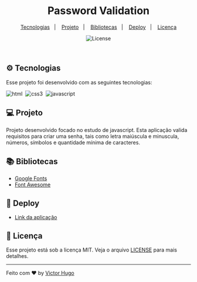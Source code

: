 <h1 align="center">
  Password Validation
</h1>

<p align="center">
  <a href="#-tecnologias">Tecnologias</a>&nbsp;&nbsp;&nbsp;|&nbsp;&nbsp;&nbsp;
  <a href="#-projeto">Projeto</a>&nbsp;&nbsp;&nbsp;|&nbsp;&nbsp;&nbsp;
  <a href="#-bibliotecas">Bibliotecas</a>&nbsp;&nbsp;&nbsp;|&nbsp;&nbsp;&nbsp;
  <a href="#-deploy">Deploy</a>&nbsp;&nbsp;&nbsp;|&nbsp;&nbsp;&nbsp;
  <a href="#memo-licença">Licença</a>
</p>

<p align="center">
 <img  src="https://img.shields.io/static/v1?label=license&message=MIT&color=f54242&labelColor=FF00" alt="License">

</p>

<br>

## ⚙ Tecnologias

Esse projeto foi desenvolvido com as seguintes tecnologias:

<img  src="https://img.shields.io/badge/html5-%23E34F26.svg?style=for-the-badge&logo=html5&logoColor=white" alt="html">&nbsp;&nbsp;<img  src="https://img.shields.io/badge/SASS-hotpink.svg?style=for-the-badge&logo=SASS&logoColor=white" alt="css3">&nbsp;&nbsp;<img  src="https://img.shields.io/badge/javascript-%23323330.svg?style=for-the-badge&logo=javascript&logoColor=%23F7DF1E" alt="javascript">

## 💻 Projeto

Projeto desenvolvido focado no estudo de javascript. Esta aplicação valida requisitos para criar uma senha, tais como letra maiúscula e minuscula, números, símbolos e quantidade mínima de caracteres.

## 📚 Bibliotecas

- [Google Fonts](https://fonts.google.com/)
- [Font Awesome](https://fontawesome.com/)

## 🚀 Deploy

- [Link da aplicação](https://password-validation-psi.vercel.app/)

## :memo: Licença

Esse projeto está sob a licença MIT. Veja o arquivo [LICENSE](.github/LICENSE.md) para mais detalhes.

---

Feito com ♥ by [Victor Hugo](https://github.com/vctrhugoop/)
